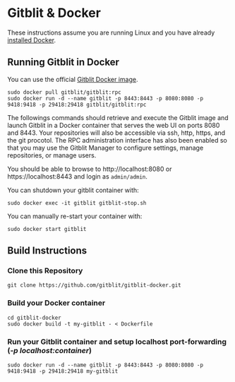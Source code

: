 # Gitblit & Docker

These instructions assume you are running Linux and you have already [installed Docker](https://docs.docker.com/install/linux/docker-ce/ubuntu/).


## Running Gitblit in Docker

You can use the official [Gitblit Docker image](https://hub.docker.com/r/gitblit/gitblit).

```
sudo docker pull gitblit/gitblit:rpc
sudo docker run -d --name gitblit -p 8443:8443 -p 8080:8080 -p 9418:9418 -p 29418:29418 gitblit/gitblit:rpc
```

The followings commands should retrieve and execute the Gitblit image and launch Gitblit in a Docker container that serves the web UI on ports 8080 and 8443.  Your repositories will also be accessible via ssh, http, https, and the git procotol.  The RPC administration interface has also been enabled so that you may use the Gitblit Manager to configure settings, manage repositories, or manage users.

You should be able to browse to http://localhost:8080 or https://localhost:8443 and login as `admin/admin`.

You can shutdown your gitblit container with:
```
sudo docker exec -it gitblit gitblit-stop.sh
```

You can manually re-start your container with:
```
sudo docker start gitblit
```

## Build Instructions

### Clone this Repository
```
git clone https://github.com/gitblit/gitblit-docker.git
```
### Build your Docker container
```
cd gitblit-docker
sudo docker build -t my-gitblit - < Dockerfile
```
### Run your Gitblit container and setup localhost port-forwarding (*-p localhost:container*)
```
sudo docker run -d --name gitblit -p 8443:8443 -p 8080:8080 -p 9418:9418 -p 29418:29418 my-gitblit
```

